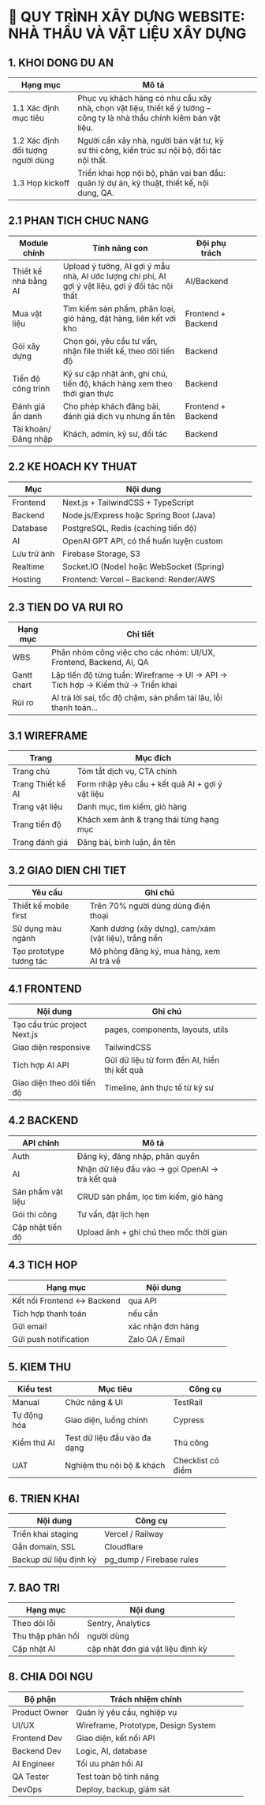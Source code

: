 # 📌 QUY TRÌNH XÂY DỰNG WEBSITE: NHÀ THẦU VÀ VẬT LIỆU XÂY DỰNG

## 1. KHOI DONG DU AN
| Hạng mục | Mô tả |  |  |  |
| --- | --- | --- | --- | --- |
| 1.1 Xác định mục tiêu | Phục vụ khách hàng có nhu cầu xây nhà, chọn vật liệu, thiết kế ý tưởng – công ty là nhà thầu chính kiêm bán vật liệu. |  |  |  |
| 1.2 Xác định đối tượng người dùng | Người cần xây nhà, người bán vật tư, kỹ sư thi công, kiến trúc sư nội bộ, đối tác nội thất. |  |  |  |
| 1.3 Họp kickoff | Triển khai họp nội bộ, phân vai ban đầu: quản lý dự án, kỹ thuật, thiết kế, nội dung, QA. |  |  |  |

## 2.1 PHAN TICH CHUC NANG
| Module chính | Tính năng con | Đội phụ trách |  |  |
| --- | --- | --- | --- | --- |
| Thiết kế nhà bằng AI | Upload ý tưởng, AI gợi ý mẫu nhà, AI ước lượng chi phí, AI gợi ý vật liệu, gợi ý đối tác nội thất | AI/Backend |  |  |
| Mua vật liệu | Tìm kiếm sản phẩm, phân loại, giỏ hàng, đặt hàng, liên kết với kho | Frontend + Backend |  |  |
| Gói xây dựng | Chọn gói, yêu cầu tư vấn, nhận file thiết kế, theo dõi tiến độ | Backend |  |  |
| Tiến độ công trình | Kỹ sư cập nhật ảnh, ghi chú, tiến độ, khách hàng xem theo thời gian thực | Backend |  |  |
| Đánh giá ẩn danh | Cho phép khách đăng bài, đánh giá dịch vụ nhưng ẩn tên | Frontend + Backend |  |  |
| Tài khoản/Đăng nhập | Khách, admin, kỹ sư, đối tác | Backend |  |  |

## 2.2 KE HOACH KY THUAT
| Mục | Nội dung |  |  |  |
| --- | --- | --- | --- | --- |
| Frontend | Next.js + TailwindCSS + TypeScript |  |  |  |
| Backend | Node.js/Express hoặc Spring Boot (Java) |  |  |  |
| Database | PostgreSQL, Redis (caching tiến độ) |  |  |  |
| AI | OpenAI GPT API, có thể huấn luyện custom |  |  |  |
| Lưu trữ ảnh | Firebase Storage, S3 |  |  |  |
| Realtime | Socket.IO (Node) hoặc WebSocket (Spring) |  |  |  |
| Hosting | Frontend: Vercel – Backend: Render/AWS |  |  |  |

## 2.3 TIEN DO VA RUI RO
| Hạng mục | Chi tiết |  |  |  |
| --- | --- | --- | --- | --- |
| WBS | Phân nhóm công việc cho các nhóm: UI/UX, Frontend, Backend, AI, QA |  |  |  |
| Gantt chart | Lập tiến độ từng tuần: Wireframe → UI → API → Tích hợp → Kiểm thử → Triển khai |  |  |  |
| Rủi ro | AI trả lời sai, tốc độ chậm, sản phẩm tải lâu, lỗi thanh toán... |  |  |  |

## 3.1 WIREFRAME
| Trang | Mục đích |  |  |  |
| --- | --- | --- | --- | --- |
| Trang chủ | Tóm tắt dịch vụ, CTA chính |  |  |  |
| Trang Thiết kế AI | Form nhập yêu cầu + kết quả AI + gợi ý vật liệu |  |  |  |
| Trang vật liệu | Danh mục, tìm kiếm, giỏ hàng |  |  |  |
| Trang tiến độ | Khách xem ảnh & trạng thái từng hạng mục |  |  |  |
| Trang đánh giá | Đăng bài, bình luận, ẩn tên |  |  |  |

## 3.2 GIAO DIEN CHI TIET
| Yêu cầu | Ghi chú |  |  |  |
| --- | --- | --- | --- | --- |
| Thiết kế mobile first | Trên 70% người dùng dùng điện thoại |  |  |  |
| Sử dụng màu ngành | Xanh dương (xây dựng), cam/xám (vật liệu), trắng nền |  |  |  |
| Tạo prototype tương tác | Mô phỏng đăng ký, mua hàng, xem AI trả về |  |  |  |

## 4.1 FRONTEND
| Nội dung | Ghi chú |  |  |  |
| --- | --- | --- | --- | --- |
| Tạo cấu trúc project Next.js | pages, components, layouts, utils |  |  |  |
| Giao diện responsive | TailwindCSS |  |  |  |
| Tích hợp AI API | Gửi dữ liệu từ form đến AI, hiển thị kết quả |  |  |  |
| Giao diện theo dõi tiến độ | Timeline, ảnh thực tế từ kỹ sư |  |  |  |

## 4.2 BACKEND
| API chính | Mô tả |  |  |  |
| --- | --- | --- | --- | --- |
| Auth | Đăng ký, đăng nhập, phân quyền |  |  |  |
| AI | Nhận dữ liệu đầu vào → gọi OpenAI → trả kết quả |  |  |  |
| Sản phẩm vật liệu | CRUD sản phẩm, lọc tìm kiếm, giỏ hàng |  |  |  |
| Gói thi công | Tư vấn, đặt lịch hẹn |  |  |  |
| Cập nhật tiến độ | Upload ảnh + ghi chú theo mốc thời gian |  |  |  |

## 4.3 TICH HOP
| Hạng mục | Nội dung |  |  |  |
| --- | --- | --- | --- | --- |
| Kết nối Frontend ↔ Backend | qua API |  |  |  |
| Tích hợp thanh toán | nếu cần |  |  |  |
| Gửi email | xác nhận đơn hàng |  |  |  |
| Gửi push notification | Zalo OA / Email |  |  |  |

## 5. KIEM THU
| Kiểu test | Mục tiêu | Công cụ |  |  |
| --- | --- | --- | --- | --- |
| Manual | Chức năng & UI | TestRail |  |  |
| Tự động hóa | Giao diện, luồng chính | Cypress |  |  |
| Kiểm thử AI | Test dữ liệu đầu vào đa dạng | Thủ công |  |  |
| UAT | Nghiệm thu nội bộ & khách | Checklist có điểm |  |  |

## 6. TRIEN KHAI
| Nội dung | Công cụ |  |  |  |
| --- | --- | --- | --- | --- |
| Triển khai staging | Vercel / Railway |  |  |  |
| Gắn domain, SSL | Cloudflare |  |  |  |
| Backup dữ liệu định kỳ | pg_dump / Firebase rules |  |  |  |

## 7. BAO TRI
| Hạng mục | Nội dung |  |  |  |
| --- | --- | --- | --- | --- |
| Theo dõi lỗi | Sentry, Analytics |  |  |  |
| Thu thập phản hồi | người dùng |  |  |  |
| Cập nhật AI | cập nhật đơn giá vật liệu định kỳ |  |  |  |

## 8. CHIA DOI NGU
| Bộ phận | Trách nhiệm chính |  |  |  |
| --- | --- | --- | --- | --- |
| Product Owner | Quản lý yêu cầu, nghiệp vụ |  |  |  |
| UI/UX | Wireframe, Prototype, Design System |  |  |  |
| Frontend Dev | Giao diện, kết nối API |  |  |  |
| Backend Dev | Logic, AI, database |  |  |  |
| AI Engineer | Tối ưu phản hồi AI |  |  |  |
| QA Tester | Test toàn bộ tính năng |  |  |  |
| DevOps | Deploy, backup, giám sát |  |  |  |